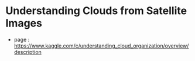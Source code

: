 # Understanding Clouds from Satellite Images

- page : https://www.kaggle.com/c/understanding_cloud_organization/overview/description


